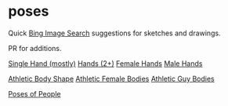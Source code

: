 # poses
Quick [Bing Image Search](https://www.bing.com/images/) suggestions for sketches and drawings.

PR for additions.

[Single Hand (mostly)](https://www.bing.com/images/search?q=hand&qft=+filterui:licenseType-Any+filterui:imagesize-large)
[Hands (2+)](https://www.bing.com/images/search?q=hands&qft=+filterui:licenseType-Any+filterui:imagesize-large)
[Female Hands](https://www.bing.com/images/search?q=female+hands&qft=+filterui:licenseType-Any+filterui:imagesize-large)
[Male Hands](https://www.bing.com/images/search?q=male+hands&qft=+filterui:licenseType-Any+filterui:imagesize-large)

[Athletic Body Shape](https://www.bing.com/images/search?q=athletic+body+shape&qft=+filterui:licenseType-Any+filterui:imagesize-large)
[Athletic Female Bodies](https://www.bing.com/images/search?q=athletic+female+bodies&qft=+filterui:licenseType-Any+filterui:imagesize-large)
[Athletic Guy Bodies](https://www.bing.com/images/search?q=athletic+guy+bodies&qft=+filterui:licenseType-Any+filterui:imagesize-large)

[Poses of People](https://www.bing.com/images/search?q=Poses+of+People&qft=+filterui:licenseType-Any+filterui:imagesize-large)
